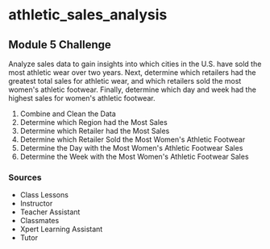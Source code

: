 # athletic_sales_analysis

## Module 5 Challenge

Analyze sales data to gain insights into which cities in the U.S. have sold the most athletic wear over two years. Next, determine which retailers had the greatest total sales for athletic wear, and which retailers sold the most women's athletic footwear. Finally, determine which day and week had the highest sales for women's athletic footwear.

1. Combine and Clean the Data
2. Determine which Region had the Most Sales
3. Determine which Retailer had the Most Sales
4. Determine which Retailer Sold the Most Women's Athletic Footwear
5. Determine the Day with the Most Women's Athletic Footwear Sales
6. Determine the Week with the Most Women's Athletic Footwear Sales

### Sources

- Class Lessons
- Instructor
- Teacher Assistant
- Classmates
- Xpert Learning Assistant
- Tutor
